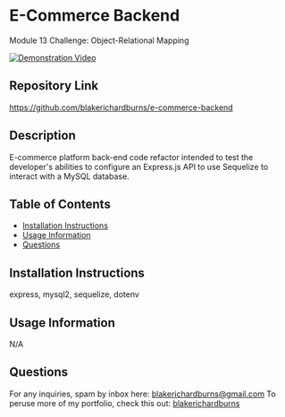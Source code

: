 # E-Commerce Backend
Module 13 Challenge: Object-Relational Mapping

[![Demonstration Video](https://img.youtube.com/vi/n3FRJjvBgUg/maxresdefault.jpg)](https://youtu.be/n3FRJjvBgUg)

## Repository Link
https://github.com/blakerichardburns/e-commerce-backend

## Description
E-commerce platform back-end code refactor intended to test the developer's abilities to configure an Express.js API to use Sequelize to interact with a MySQL database.

 ## Table of Contents
  * [Installation Instructions](#installation-instructions)
  * [Usage Information](#usage-information) 
  * [Questions](#questions)

  ## Installation Instructions
  express, mysql2, sequelize, dotenv

  ## Usage Information
  N/A

  ## Questions
  For any inquiries, spam by inbox here: blakerichardburns@gmail.com
  To peruse more of my portfolio, check this out: [blakerichardburns](https://github.com/blakerichardburns)